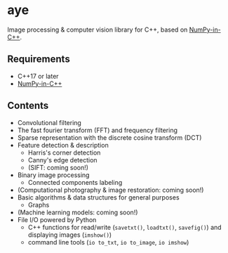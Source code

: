 # aye

Image processing & computer vision library for C++, based on [NumPy-in-C++](https://github.com/RyotaUshio/numpy-in-cpp.git).

## Requirements

- C++17 or later
- [NumPy-in-C++](https://github.com/RyotaUshio/numpy-in-cpp.git)

## Contents

- Convolutional filtering
- The fast fourier transform (FFT) and frequency filtering
- Sparse representation with the discrete cosine transform (DCT)
- Feature detection & description
  - Harris's corner detection
  - Canny's edge detection
  - (SIFT: coming soon!)
- Binary image processing
  - Connected components labeling
- (Computational photography & image restoration: coming soon!)
- Basic algorithms & data structures for general purposes
  - Graphs
- (Machine learning models: coming soon!)
- File I/O powered by Python
  - C++ functions for read/write (`savetxt()`, `loadtxt()`, `savefig()`) and displaying images (`imshow()`)
  - command line tools (`io to_txt`, `io to_image`, `io imshow`)